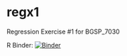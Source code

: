 # regx1
Regression Exercise #1 for BGSP_7030

R Binder: [![Binder](https://mybinder.org/badge_logo.svg)](https://mybinder.org/v2/gh/esimonton/regx1.git/hello_world_r)
